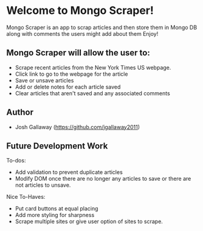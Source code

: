 # Welcome to Mongo Scraper!

Mongo Scraper is an app to scrap articles and then store them in Mongo DB along with comments the users might add about them Enjoy!

## Mongo Scraper will allow the user to:
* Scrape recent articles from the New York Times US webpage.
* Click link to go to the webpage for the article
* Save or unsave articles
* Add or delete notes for each article saved
* Clear articles that aren't saved and any associated comments

## Author
* Josh Gallaway (https://github.com/jgallaway2011)

## Future Development Work

To-dos:
* Add validation to prevent duplicate articles
* Modify DOM once there are no longer any articles to save or there are not articles to unsave.

Nice To-Haves:
* Put card buttons at equal placing
* Add more styling for sharpness
* Scrape multiple sites or give user option of sites to scrape.
